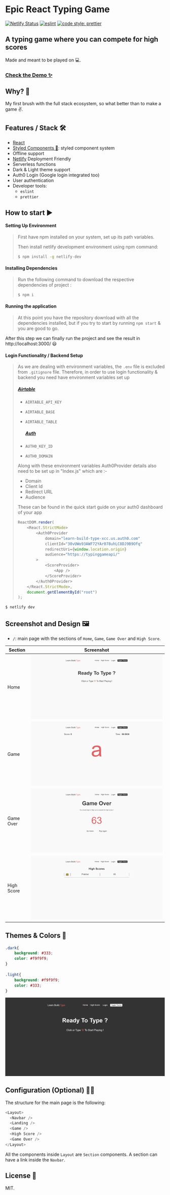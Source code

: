 # Epic React Typing Game

[![Netlify Status](https://api.netlify.com/api/v1/badges/5954b19f-b293-46d6-8ee5-9a7a7b9b6e25/deploy-status)](https://app.netlify.com/sites/epic-react-typing-game/deploys) [![eslint](https://img.shields.io/badge/eslint-enabled-green.svg)](https://eslint.org/) [![code style: prettier](https://img.shields.io/badge/code_style-prettier-ff69b4.svg)](https://github.com/prettier/prettier)

## A typing game where you can compete for high scores

Made and meant to be played on 💻.

### [Check the Demo ✨](https://epic-react-typing-game.netlify.com/)

## Why? 🤔

My first brush with the full stack ecosystem, so what better than to make a game ✌️.

## Features / Stack 🛠

- [React](https://reactjs.org/)
- [Styled Components 🎉](https://styled-components.com): styled component system
- Offline support
- [Netlify](https://www.netlify.com) Deployment Friendly
- Serverless functions
- Dark & Light theme support
- Auth0 Login (Google login integrated too)
- User authentication
- Developer tools:
  - `eslint`
  - `prettier`

## How to start ▶️

#### Setting Up Environment

> First have npm installed on your system, set up its path variables.
>
> Then install netlify development environment using npm command:
>
> ```bash
> $ npm install -g netlify-dev
> ```

#### Installing Dependencies

> Run the following command to download the respective dependencies of project :
>
> ```bash
> $ npm i
> ```

#### Running the application

> At this point you have the repository download with all the dependencies installed, but if you try to start by running `npm start` & you are good to go.

After this step we can finally run the project and see the result in http://localhost:3000/ 😃

#### Login Functionality / Backend Setup

> As we are dealing with environment variables, the `.env` file is excluded from `.gitignore` file. Therefore, in order to use login functionality & backend you need have environment  variables set up 
>
> ##### 	[Airtable](https://airtable.com)
>
> * `AIRTABLE_API_KEY` 
>
> * `AIRTABLE_BASE` 
>
> * `AIRTABLE_TABLE`
>
>   
>
>   ##### [Auth](auth0.com)
>
>   
>
> * `AUTH0_KEY_ID`
>
> * `AUTH0_DOMAIN`
>
>   
>
> Along with these environment variables Auth0Provider details also need to be set  up in "Index.js" which are :-
>
> * Domain
> * Client Id
> * Redirect URL
> * Audience
>
> These can be found in the quick start guide on your auth0 dashboard of your app
>
> ```javascript
> ReactDOM.render(
>     <React.StrictMode>
>         <Auth0Provider
>             domain="learn-build-type-xcc.us.auth0.com"
>             clientId="30vUWo93AWF72YAr078uhLC8DJ9B9Ofq"
>             redirectUri={window.location.origin}
>             audience="https://typinggameapi/"
>         >
>             <ScoreProvider>
>                 <App />
>             </ScoreProvider>
>         </Auth0Provider>
>     </React.StrictMode>,
>     document.getElementById("root")
> );
> ```
>
> 

```bash
$ netlify dev
```

## Screenshot and Design 🖼

- `/`: main page with the sections of `Home`, `Game`, `Game Over` and `High Score`.

| Section    |             Screenshot             |
| ---------- | :--------------------------------: |
| Home       |     ![Home](./media/home.PNG)      |
| Game       |    ![About me](media/game.PNG)     |
| Game Over  | ![Projects](./media/game_over.PNG) |
| High Score | ![Writing](./media/high_score.PNG) |


## Themes & Colors 🎨

```css
.dark{
	background: #333;
	color: #f9f9f9;
}

.light{
	background: #f9f9f9;
	color: #333;
}
```

![Theming](./media/home_dark.PNG)

## Configuration (Optional) 👷‍♂️

The structure for the main page is the following:

```javascript
<Layout>
  <Navbar />
  <Landing />
  <Game />
  <High Score />
  <Game Over />
</Layout>
```

All the components inside `Layout` are `Section` components. A section can have a link inside the `Navbar`.

## License 📝

MIT.